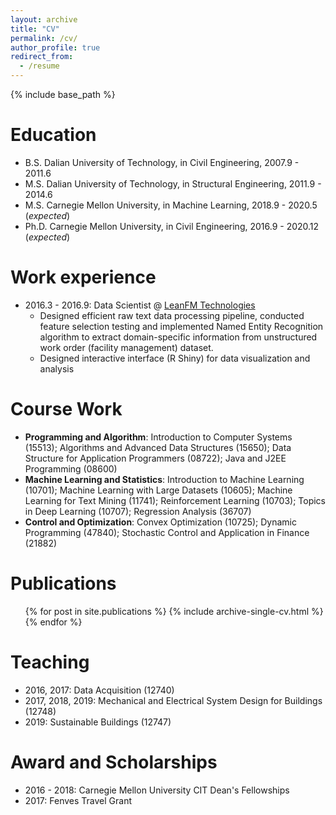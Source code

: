 ```yaml
---
layout: archive
title: "CV"
permalink: /cv/
author_profile: true
redirect_from:
  - /resume
---
```


{% include base_path %}

Education
======
* B.S. Dalian University of Technology, in Civil Engineering, 2007.9 - 2011.6
* M.S. Dalian University of Technology, in Structural Engineering, 2011.9 - 2014.6
* M.S. Carnegie Mellon University, in Machine Learning, 2018.9 - 2020.5 (*expected*)
* Ph.D. Carnegie Mellon University, in Civil Engineering, 2016.9 - 2020.12 (*expected*)


Work experience
======
* 2016.3 - 2016.9: Data Scientist @  [LeanFM Technologies](http://www.leanfmtech.com/)
  * Designed efficient raw text data processing pipeline, conducted feature selection testing and implemented Named Entity Recognition algorithm to extract domain-specific information from unstructured work order (facility management) dataset.
  * Designed interactive interface (R Shiny) for data visualization and analysis

  
Course Work
======
* **Programming and Algorithm**: Introduction to Computer Systems (15513); Algorithms and Advanced Data Structures (15650); Data Structure for Application Programmers (08722); Java and J2EE Programming (08600)
* **Machine Learning and Statistics**: Introduction to Machine Learning (10701); Machine Learning with Large Datasets (10605); Machine Learning for Text Mining (11741); Reinforcement Learning (10703); Topics in Deep Learning (10707); Regression Analysis (36707)
* **Control and Optimization**: Convex Optimization (10725); Dynamic Programming (47840); Stochastic Control and Application in Finance (21882)


Publications
======
  <ul>{% for post in site.publications %}
    {% include archive-single-cv.html %}
  {% endfor %}</ul>
 
  
Teaching
======
* 2016, 2017: Data Acquisition (12740)
* 2017, 2018, 2019: Mechanical and Electrical System Design for Buildings (12748)
* 2019: Sustainable Buildings (12747)
  
Award and Scholarships
======
* 2016 - 2018: Carnegie Mellon University CIT Dean's Fellowships
* 2017: Fenves Travel Grant


